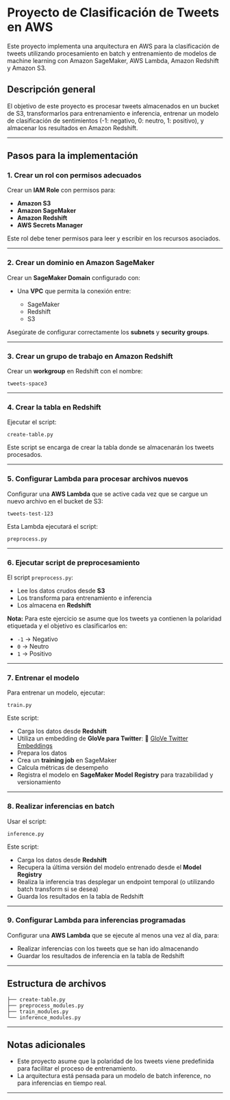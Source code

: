 # Proyecto de Clasificación de Tweets en AWS

Este proyecto implementa una arquitectura en AWS para la clasificación de tweets utilizando procesamiento en batch y entrenamiento de modelos de machine learning con Amazon SageMaker, AWS Lambda, Amazon Redshift y Amazon S3.

## Descripción general

El objetivo de este proyecto es procesar tweets almacenados en un bucket de S3, transformarlos para entrenamiento e inferencia, entrenar un modelo de clasificación de sentimientos (-1: negativo, 0: neutro, 1: positivo), y almacenar los resultados en Amazon Redshift.

---

## Pasos para la implementación

### 1. Crear un rol con permisos adecuados

Crear un **IAM Role** con permisos para:

* **Amazon S3**
* **Amazon SageMaker**
* **Amazon Redshift**
* **AWS Secrets Manager**

Este rol debe tener permisos para leer y escribir en los recursos asociados.

---

### 2️. Crear un dominio en Amazon SageMaker

Crear un **SageMaker Domain** configurado con:

* Una **VPC** que permita la conexión entre:

  * SageMaker
  * Redshift
  * S3

Asegúrate de configurar correctamente los **subnets** y **security groups**.

---

### 3️. Crear un grupo de trabajo en Amazon Redshift

Crear un **workgroup** en Redshift con el nombre:

```
tweets-space3
```

---

### 4. Crear la tabla en Redshift

Ejecutar el script:

```
create-table.py
```

Este script se encarga de crear la tabla donde se almacenarán los tweets procesados.

---

### 5️. Configurar Lambda para procesar archivos nuevos

Configurar una **AWS Lambda** que se active cada vez que se cargue un nuevo archivo en el bucket de S3:

```
tweets-test-123
```

Esta Lambda ejecutará el script:

```
preprocess.py
```

---

### 6️. Ejecutar script de preprocesamiento

El script `preprocess.py`:

* Lee los datos crudos desde **S3**
* Los transforma para entrenamiento e inferencia
* Los almacena en **Redshift**

**Nota:** Para este ejercicio se asume que los tweets ya contienen la polaridad etiquetada y el objetivo es clasificarlos en:

* `-1` → Negativo
* `0`  → Neutro
* `1`  → Positivo

---

### 7️. Entrenar el modelo

Para entrenar un modelo, ejecutar:

```
train.py
```

Este script:

* Carga los datos desde **Redshift**
* Utiliza un embedding de **GloVe para Twitter**:
  📎 [GloVe Twitter Embeddings](https://nlp.stanford.edu/projects/glove/)
* Prepara los datos
* Crea un **training job** en SageMaker
* Calcula métricas de desempeño
* Registra el modelo en **SageMaker Model Registry** para trazabilidad y versionamiento

---

### 8️. Realizar inferencias en batch

Usar el script:

```
inference.py
```

Este script:

* Carga los datos desde **Redshift**
* Recupera la última versión del modelo entrenado desde el **Model Registry**
* Realiza la inferencia tras desplegar un endpoint temporal (o utilizando batch transform si se desea)
* Guarda los resultados en la tabla de Redshift

---

### 9️. Configurar Lambda para inferencias programadas

Configurar una **AWS Lambda** que se ejecute al menos una vez al día, para:

* Realizar inferencias con los tweets que se han ido almacenando
* Guardar los resultados de inferencia en la tabla de Redshift

---

##  Estructura de archivos

```
├── create-table.py
├── preprocess_modules.py
├── train_modules.py
└── inference_modules.py
```

---

##  Notas adicionales

* Este proyecto asume que la polaridad de los tweets viene predefinida para facilitar el proceso de entrenamiento.
* La arquitectura está pensada para un modelo de batch inference, no para inferencias en tiempo real.

---
